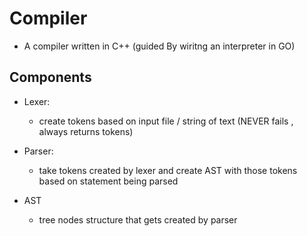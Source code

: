 # Compiler
* A compiler written in C++ (guided By wiritng an interpreter in  GO)
 
## Components 
* Lexer:
  - create tokens based on input file / string of text (NEVER fails , always returns tokens)

* Parser:
  - take tokens created by lexer and create AST with those tokens based on statement being parsed

* AST
  - tree nodes structure that gets created by parser 
